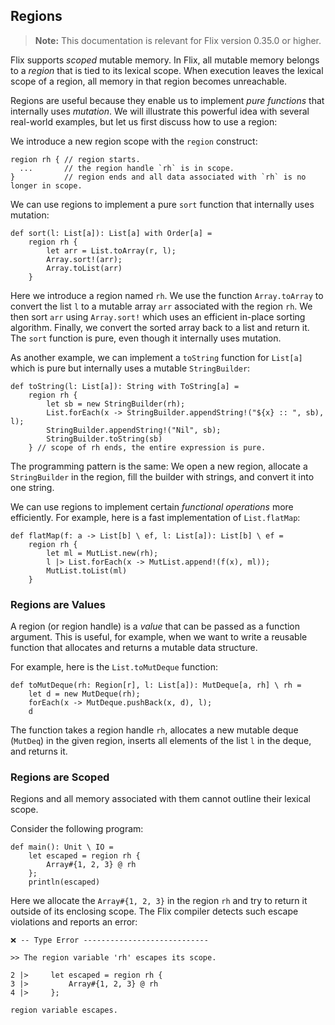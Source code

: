 ## Regions

> **Note:** This documentation is relevant for Flix version 0.35.0 or higher.

Flix supports _scoped_ mutable memory. In Flix, all mutable memory belongs to a
_region_ that is tied to its lexical scope. When execution leaves the lexical
scope of a region, all memory in that region becomes unreachable. 

Regions are useful because they enable us to implement _pure functions_ that
internally uses _mutation_. We will illustrate this powerful idea with several
real-world examples, but let us first discuss how to use a region:

We introduce a new region scope with the `region` construct:

```flix
region rh { // region starts.
  ...       // the region handle `rh` is in scope.
}           // region ends and all data associated with `rh` is no longer in scope.
```

We can use regions to implement a pure `sort` function that internally uses mutation:

```flix
def sort(l: List[a]): List[a] with Order[a] =
    region rh {
        let arr = List.toArray(r, l);
        Array.sort!(arr);
        Array.toList(arr)
    }
```

Here we introduce a region named `rh`. We use the function `Array.toArray` to
convert the list `l` to a mutable array `arr` associated with the region `rh`.
We then sort `arr` using `Array.sort!` which uses an efficient in-place sorting
algorithm. Finally, we convert the sorted array back to a list and return it.
The `sort` function is pure, even though it internally uses mutation.

As another example, we can implement a `toString` function for `List[a]` which
is pure but internally uses a mutable `StringBuilder`:

```flix
def toString(l: List[a]): String with ToString[a] =
    region rh {
        let sb = new StringBuilder(rh);
        List.forEach(x -> StringBuilder.appendString!("${x} :: ", sb), l);
        StringBuilder.appendString!("Nil", sb);
        StringBuilder.toString(sb)
    } // scope of rh ends, the entire expression is pure.
```

The programming pattern is the same: We open a new region, allocate a
`StringBuilder` in the region, fill the builder with strings, and convert it
into one string.

We can use regions to implement certain _functional operations_ more
efficiently. For example, here is a fast implementation of `List.flatMap`:

```flix
def flatMap(f: a -> List[b] \ ef, l: List[a]): List[b] \ ef =
    region rh {
        let ml = MutList.new(rh);
        l |> List.forEach(x -> MutList.append!(f(x), ml));
        MutList.toList(ml)
    }
```

### Regions are Values

A region (or region handle) is a _value_ that can be passed as a function
argument. This is useful, for example, when we want to write a reusable function
that allocates and returns a mutable data structure.

For example, here is the `List.toMutDeque` function:

```flix
def toMutDeque(rh: Region[r], l: List[a]): MutDeque[a, rh] \ rh =
    let d = new MutDeque(rh);
    forEach(x -> MutDeque.pushBack(x, d), l);
    d
```

The function takes a region handle `rh`, allocates a new mutable deque
(`MutDeq`) in the given region, inserts all elements of the list `l` in the
deque, and returns it. 

### Regions are Scoped

Regions and all memory associated with them cannot outline their lexical scope. 

Consider the following program:

```flix
def main(): Unit \ IO = 
    let escaped = region rh {
        Array#{1, 2, 3} @ rh
    };
    println(escaped)
```

Here we allocate the `Array#{1, 2, 3}` in the region `rh` and try to return it
outside of its enclosing scope. The Flix compiler detects such escape violations
and reports an error:

```
❌ -- Type Error ----------------------------

>> The region variable 'rh' escapes its scope.

2 |>     let escaped = region rh {
3 |>         Array#{1, 2, 3} @ rh
4 |>     };

region variable escapes.
```
